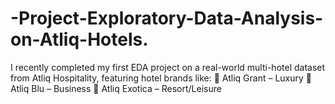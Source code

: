 # -Project-Exploratory-Data-Analysis-on-Atliq-Hotels.
 I recently completed my first EDA project on a real-world multi-hotel dataset from Atliq Hospitality, featuring hotel brands like:  🏨 Atliq Grant – Luxury  🏢 Atliq Blu – Business  🌴 Atliq Exotica – Resort/Leisure
